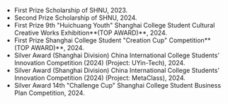 - First Prize Scholarship of SHNU, 2023.
- Second Prize Scholarship of SHNU, 2024.
- First Prize 9th "Huichuang Youth" Shanghai College Student Cultural Creative Works Exhibition**(TOP AWARD)**, 2024.
- First Prize Shanghai College Student "Creation Cup" Competition**(TOP AWARD)**, 2024.
- Silver Award (Shanghai Division) China International College Students' Innovation Competition (2024) (Project: UYin-Tech), 2024.
- Silver Award (Shanghai Division) China International College Students' Innovation Competition (2024) (Project: MetaClass), 2024.
- Silver Award 14th "Challenge Cup" Shanghai College Student Business Plan Competition, 2024.

